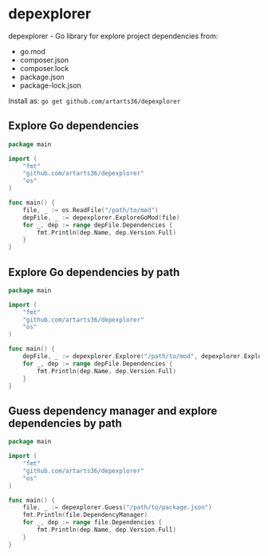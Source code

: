 # depexplorer

depexplorer - Go library for explore project dependencies from:
- go.mod
- composer.json
- composer.lock
- package.json
- package-lock.json

Install as: `go get github.com/artarts36/depexplorer`

## Explore Go dependencies

```go
package main

import (
	"fmt"
	"github.com/artarts36/depexplorer"
	"os"
)

func main() {
	file, _ := os.ReadFile("/path/to/mod")
	depFile, _ := depexplorer.ExploreGoMod(file)
	for _, dep := range depFile.Dependencies {
		fmt.Println(dep.Name, dep.Version.Full)
	}
}
```

## Explore Go dependencies by path

```go
package main

import (
	"fmt"
	"github.com/artarts36/depexplorer"
	"os"
)

func main() {
	depFile, _ := depexplorer.Explore("/path/to/mod", depexplorer.ExploreGoMod)
	for _, dep := range depFile.Dependencies {
		fmt.Println(dep.Name, dep.Version.Full)
	}
}
```

## Guess dependency manager and explore dependencies by path

```go
package main

import (
	"fmt"
	"github.com/artarts36/depexplorer"
	"os"
)

func main() {
	file, _ := depexplorer.Guess("/path/to/package.json")
	fmt.Println(file.DependencyManager)
	for _, dep := range file.Dependencies {
		fmt.Println(dep.Name, dep.Version.Full)
	}
}
```
